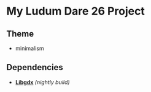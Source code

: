# My Ludum Dare 26 Project

## Theme
- minimalism

## Dependencies
- [**Libgdx**][1] *(nightly build)*

[1]: http://libgdx.badlogicgames.com